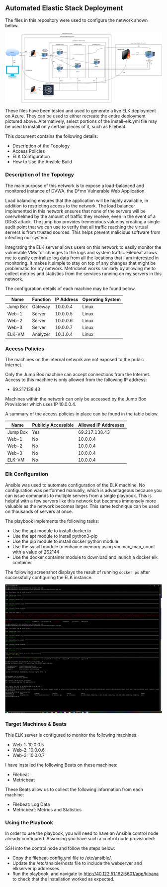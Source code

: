 ## Automated Elastic Stack Deployment

The files in this repository were used to configure the network shown below.

![ELK Stack Network](diagrams/ELK_Stack_Diagram.png)

These files have been tested and used to generate a live ELK deployment on Azure. They can be used to either recreate the entire deployment pictured above. Alternatively, select portions of the install-elk.yml file may be used to install only certain pieces of it, such as Filebeat.

This document contains the following details:
- Description of the Topology
- Access Policies
- ELK Configuration
- How to Use the Ansible Build


### Description of the Topology

The main purpose of this network is to expose a load-balanced and monitored instance of DVWA, the D*mn Vulnerable Web Application.

Load balancing ensures that the application will be highly available, in addition to restricting access to the network. The load balancer
implemented in this network ensures that none of the servers will be overwhelmed by the amount of traffic they receive, even in the event of a DDoS attack. The jump box provides tremendous value by creating a single audit point that we can use to verify that all traffic reaching the virtual servers is from trusted sources. This helps prevent malicious software from infecting our system.  

Integrating the ELK server allows users on this network to easily monitor the vulnerable VMs for changes to the logs and system traffic. Filebeat
allows me to easily centralize log data from all the locations that I am interested in monitoring. It makes it simple to stay on top of any changes that might be problematic for my network. Metricbeat works similarly by allowing me to collect metrics and statistics from the services running on my servers in this network.

The configuration details of each machine may be found below.

| Name     | Function | IP Address | Operating System |
|----------|----------|------------|------------------|
| Jump Box | Gateway  | 10.0.0.4   | Linux            |
| Web-1    | Server   | 10.0.0.5   | Linux            |
| Web-2    | Server   | 10.0.0.6   | Linux            |
| Web-3    | Server   | 10.0.0.7   | Linux            |
| ELK-VM   | Analyzer | 10.1.0.4   | Linux            |

### Access Policies

The machines on the internal network are not exposed to the public Internet. 

Only the Jump Box machine can accept connections from the Internet. Access to this machine is only allowed from the following IP address:
- 69.217.138.43

Machines within the network can only be accessed by the Jump Box Provisioner which uses IP 10.0.0.4.


A summary of the access policies in place can be found in the table below.

| Name     | Publicly Accessible | Allowed IP Addresses |
|----------|---------------------|----------------------|
| Jump Box | Yes                 | 69.217.138.43        |
| Web-1    | No                  | 10.0.0.4             |
| Web-2    | No                  | 10.0.0.4             |
| Web-3    | No                  | 10.0.0.4             |
| ELK-VM   | No                  | 10.0.0.4             |

### Elk Configuration

Ansible was used to automate configuration of the ELK machine. No configuration was performed manually, which is advantageous because you can issue commands to multiple servers from a single playbook. This is helpful with a few servers like this network but becomes immensely more valuable as the network becomes larger. This same technique can be used on thousands of servers at once.

The playbook implements the following tasks:
- Use the apt module to install docker.io
- Use the apt module to install python3-pip
- Use the pip module to install docker python module
- Use the sysctl module to enhance memory using vm.max_map_count with a value of 262144
- Use the docker container module to download and launch a docker elk container 

The following screenshot displays the result of running `docker ps` after successfully configuring the ELK instance.

![ELK:761 Container](images/elk-761_container.png)

### Target Machines & Beats
This ELK server is configured to monitor the following machines:
- Web-1: 10.0.0.5
- Web-2: 10.0.0.6
- Web-3: 10.0.0.7

I have installed the following Beats on these machines:
- Filebeat
- Metricbeat

These Beats allow us to collect the following information from each machine:
- Filebeat: Log Data
- Metricbeat: Metrics and Statistics 

### Using the Playbook
In order to use the playbook, you will need to have an Ansible control node already configured. Assuming you have such a control node provisioned: 

SSH into the control node and follow the steps below:
- Copy the filebeat-config.yml file to /etc/ansible/.
- Update the /etc/ansible/hosts file to include the webserver and elkserver ip addresses.
- Run the playbook, and navigate to http://40.122.51.162:5601/app/kibana to check that the installation worked as expected.